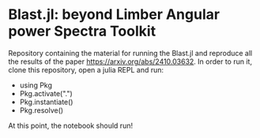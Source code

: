 # Blast.jl: beyond Limber Angular power Spectra Toolkit
Repository containing the material for running the Blast.jl and reproduce all the results of the paper https://arxiv.org/abs/2410.03632. In order to run it, clone this repository, open a julia REPL and run:
- using Pkg
- Pkg.activate(".")
- Pkg.instantiate()
- Pkg.resolve()

At this point, the notebook should run!
